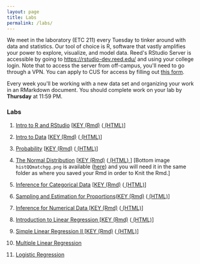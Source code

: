```yaml
---
layout: page
title: Labs
permalink: /labs/
---
```


We meet in the laboratory (ETC 211) every Tuesday to tinker around with data and
statistics. Our tool of choice is R, software that vastly amplifies 
your power to explore, visualize, and model data. Reed's RStudio Server is 
accessible by going to <https://rstudio-dev.reed.edu/> 
and using your college login. Note that to access the server from off-campus,
you'll need to go through a VPN. You can apply to CUS for access by filling out
[this form](https://docs.google.com/a/reed.edu/forms/d/1oMG4c732c2CAPXr9oGni45lz3-UyDKIfKPMaXKXH6pU/viewform).

Every week you'll be working with a new data set and organizing your work in an
RMarkdown document. You should complete work on your lab by **Thursday** at 11:59 PM.

### Labs

1. <a href = "{{ site.baseurl }}/assets/week-01/intro_to_r.html" target = "_blank">Intro to R and RStudio</a> [<a href = "{{ site.baseurl }}/assets/lab-keys/lab1-key.Rmd" target = "_blank">KEY (Rmd)</a> (<a href = "{{ site.baseurl }}/assets/lab-keys/lab1-key.html" target = "_blank"> (HTML)</a>] 

2. <a href = "{{ site.baseurl }}/assets/week-02/intro_to_data.html" target = "_blank">Intro to Data</a> [<a href = "{{ site.baseurl }}/assets/lab-keys/lab2-key.Rmd" target = "_blank">KEY (Rmd)</a> (<a href = "{{ site.baseurl }}/assets/lab-keys/lab2-key.html" target = "_blank"> (HTML)</a>] 

3. <a href = "{{ site.baseurl }}/assets/week-03/probability.html" target = "_blank">Probability</a> [<a href = "{{ site.baseurl }}/assets/lab-keys/lab3-key.Rmd" target = "_blank">KEY (Rmd)</a> (<a href = "{{ site.baseurl }}/assets/lab-keys/lab3-key.html" target = "_blank"> (HTML)</a>] 

4. <a href = "{{ site.baseurl }}/assets/week-06/normal_distribution.html" target = "_blank">The Normal Distribution</a> [<a href = "{{ site.baseurl }}/assets/lab-keys/lab4-key.Rmd" target = "_blank">KEY (Rmd)</a> (<a href = "{{ site.baseurl }}/assets/lab-keys/lab4-key.html" target = "_blank"> (HTML) </a>]  [Bottom image `histQQmatchgg.png` is available (<a href = "{{ site.baseurl }}/assets/lab-keys/histQQmatchgg.png" target = "_blank">here</a>) and you will need it in the same folder as where you saved your Rmd in order to Knit the Rmd.]

5. <a href = "{{ site.baseurl }}/assets/week-07/inf_for_categorical_data.html" target = "_blank">Inference for Categorical Data</a> [<a href = "{{ site.baseurl }}/assets/lab-keys/lab5-key.Rmd" target = "_blank">KEY (Rmd)</a> (<a href = "{{ site.baseurl }}/assets/lab-keys/lab5-key.html" target = "_blank"> (HTML)</a>] 

6. <a href = "{{ site.baseurl }}/assets/week-08/roadless_usa.html" target = "_blank">Sampling and Estimation for Proportions</a>(<a href = "{{ site.baseurl }}/assets/lab-keys/lab6-key.Rmd" target = "_blank">KEY (Rmd)</a> (<a href = "{{ site.baseurl }}/assets/lab-keys/lab6-key.html" target = "_blank"> (HTML)</a>] 

7. <a href = "{{ site.baseurl }}/assets/week-09/inf_for_numerical_data.html" target = "_blank">Inference for Numerical Data </a> [<a href = "{{ site.baseurl }}/assets/lab-keys/lab7-key.Rmd" target = "_blank">KEY (Rmd)</a> (<a href = "{{ site.baseurl }}/assets/lab-keys/lab7-key.html" target = "_blank"> (HTML)</a>] 

8. <a href = "{{ site.baseurl }}/assets/week-10/simple_regression.html" target = "_blank">Introduction to Linear Regression </a> [<a href = "{{ site.baseurl }}/assets/lab-keys/lab8-key.Rmd" target = "_blank">KEY (Rmd)</a> (<a href = "{{ site.baseurl }}/assets/lab-keys/lab8-key.html" target = "_blank"> (HTML)</a>]  

9. <a href = "{{ site.baseurl }}/assets/week-11/simple_linear_regression_ii.html" target = "_blank">Simple Linear Regression II </a> [<a href = "{{ site.baseurl }}/assets/lab-keys/lab9-key.Rmd" target = "_blank">KEY (Rmd)</a> (<a href = "{{ site.baseurl }}/assets/lab-keys/lab9-key.html" target = "_blank"> (HTML)</a>] 

10. <a href = "{{ site.baseurl }}/assets/week-12/multiple_regression.html" target = "_blank">Multiple Linear Regression </a> <!--(<a href = "{{ site.baseurl }}/assets/lab-keys/lab10-key.Rmd" target = "_blank">KEY</a>)-->

11. <a href = "{{ site.baseurl }}/assets/week-13/logistic_regression.html" target = "_blank">Logistic Regression </a>  <!--(<a href = "{{ site.baseurl }}/assets/lab-keys/lab11-key.Rmd" target = "_blank">KEY</a>)-->
